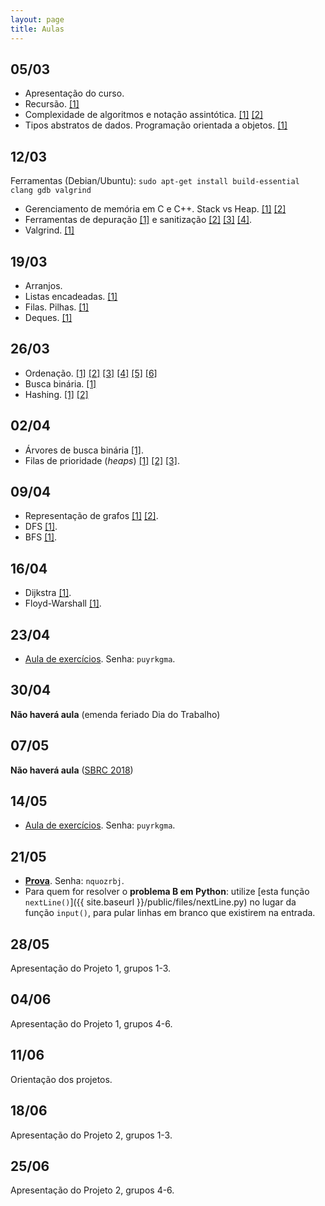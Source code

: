 ```yaml
---
layout: page
title: Aulas
---
```


## 05/03

 * Apresentação do curso.
 * Recursão. [[1]](https://ocw.mit.edu/courses/electrical-engineering-and-computer-science/6-0001-introduction-to-computer-science-and-programming-in-python-fall-2016/lecture-slides-code/MIT6_0001F16_Lec6.pdf)
 * Complexidade de algoritmos e notação assintótica. [[1]](https://ocw.mit.edu/courses/electrical-engineering-and-computer-science/6-0001-introduction-to-computer-science-and-programming-in-python-fall-2016/lecture-slides-code/MIT6_0001F16_Lec10.pdf) [[2]](https://ocw.mit.edu/courses/electrical-engineering-and-computer-science/6-0001-introduction-to-computer-science-and-programming-in-python-fall-2016/lecture-slides-code/MIT6_0001F16_Lec11.pdf)
 * Tipos abstratos de dados. Programação orientada a objetos. [[1]](http://www.cs.utexas.edu/~wcook/Drafts/2009/essay.pdf)

## 12/03

Ferramentas (Debian/Ubuntu): `sudo apt-get install build-essential clang gdb valgrind`

 * Gerenciamento de memória em C e C++. Stack vs Heap. [[1]](https://ocw.mit.edu/courses/electrical-engineering-and-computer-science/6-088-introduction-to-c-memory-management-and-c-object-oriented-programming-january-iap-2010/lecture-notes/MIT6_088IAP10_lec02.pdf) [[2]](https://cs61.seas.harvard.edu/wiki/images/e/e2/Lec11-Dynamic_memory_2.pdf#page=21)
 * Ferramentas de depuração [[1]](https://www.cs.cmu.edu/~gilpin/tutorial) e sanitização [[2]](https://clang.llvm.org/docs/MemorySanitizer.html) [[3]](https://clang.llvm.org/docs/AddressSanitizer.html) [[4]](https://clang.llvm.org/docs/LeakSanitizer.html).
 * Valgrind. [[1]](https://www.cprogramming.com/debugging/valgrind.html)

## 19/03

 * Arranjos.
 * Listas encadeadas. [[1]](http://www.cs.ukzn.ac.za/~hughm/ds/slides/19-linked-lists.pdf)
 * Filas. Pilhas. [[1]](http://www.cs.ukzn.ac.za/~hughm/ds/slides/20-stacks-queues-deques.pdf)
 * Deques. [[1]](https://www.eecs.yorku.ca/course_archive/2003-04/F/2011/2011A/DatStr_05_Deques.pdf)

## 26/03

 * Ordenação. [[1]](https://en.wikipedia.org/wiki/Mergesort) [[2]](https://en.wikipedia.org/wiki/Quicksort) [[3]](https://en.wikipedia.org/wiki/Quickselect) [[4]](https://en.wikipedia.org/wiki/Timsort) [[5]](https://en.wikipedia.org/wiki/Sorting_network) [[6]](https://codereview.stackexchange.com/q/23999)
 * Busca binária. [[1]](https://en.wikipedia.org/wiki/Binary_search_algorithm)
 * Hashing. [[1]](https://en.wikipedia.org/wiki/Hash_table) [[2]](https://www.131002.net/siphash/)

## 02/04

 * Árvores de busca binária [[1]](https://courses.cs.washington.edu/courses/cse373/06sp/handouts/lecture07.pdf).
 * Filas de prioridade (*heaps*) [[1]](https://courses.cs.washington.edu/courses/cse373/06sp/handouts/lecture10.pdf) [[2]](https://courses.cs.washington.edu/courses/cse373/06sp/handouts/lecture11.pdf) [[3]](https://www.cc.gatech.edu/~bader/COURSES/GATECH/CS6505-Spring2006/fibonacci.ppt).

## 09/04

 * Representação de grafos [[1]](https://en.wikipedia.org/wiki/Adjacency_list) [[2]](https://en.wikipedia.org/wiki/Adjacency_matrix).
 * DFS [[1]](https://en.wikipedia.org/wiki/Depth-first_search).
 * BFS [[1]](https://en.wikipedia.org/wiki/Breadth-first_search).

## 16/04

 * Dijkstra [[1]](http://web.stanford.edu/class/archive/cs/cs161/cs161.1176/Slides/Lecture11.pdf).
 * Floyd-Warshall [[1]](http://web.stanford.edu/class/archive/cs/cs161/cs161.1176/Slides/Lecture12.pdf).

## 23/04

 * [Aula de exercícios](https://www.codepit.io/#/contest/5addbef6636fa800962e7f28/view). Senha: `puyrkgma`.

## 30/04

**Não haverá aula** (emenda feriado Dia do Trabalho)

## 07/05

**Não haverá aula** ([SBRC 2018](http://www.sbrc2018.ufscar.br))

## 14/05

* [Aula de exercícios](https://www.codepit.io/#/contest/5af965ff636fa800962e88a3/view). Senha: `puyrkgma`.

## 21/05

* [**Prova**](https://www.codepit.io/#/contest/5b0285f7636fa800962e8c68/view). Senha: `nquozrbj`.
* Para quem for resolver o **problema B em Python**: utilize [esta função `nextLine()`]({{ site.baseurl }}/public/files/nextLine.py) no lugar da função `input()`, para pular linhas em branco que existirem na entrada.

## 28/05

Apresentação do Projeto 1, grupos 1-3.

## 04/06

Apresentação do Projeto 1, grupos 4-6.

## 11/06

Orientação dos projetos.

## 18/06

Apresentação do Projeto 2, grupos 1-3.

## 25/06

Apresentação do Projeto 2, grupos 4-6.

